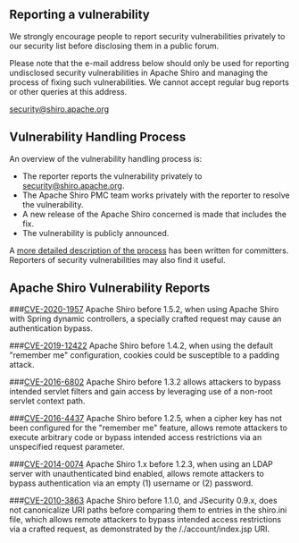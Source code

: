
Reporting a vulnerability
-------------------------

We strongly encourage people to report security vulnerabilities privately to our security list before disclosing them in a public forum.

Please note that the e-mail address below should only be used for reporting undisclosed security vulnerabilities in Apache Shiro and managing the process of fixing such vulnerabilities. We cannot accept regular bug reports or other queries at this address.

[security@shiro.apache.org](mailto:security@shiro.apache.org)


Vulnerability Handling Process
------------------------------

An overview of the vulnerability handling process is:

* The reporter reports the vulnerability privately to [security@shiro.apache.org](mailto:security@shiro.apache.org).
* The Apache Shiro PMC team works privately with the reporter to resolve the vulnerability.
* A new release of the Apache Shiro concerned is made that includes the fix.
* The vulnerability is publicly announced.

A [more detailed description of the process](http://www.apache.org/security/committers.html) has been written for committers. Reporters of security vulnerabilities may also find it useful.


Apache Shiro Vulnerability Reports
----------------------------------

###[CVE-2020-1957](http://cve.mitre.org/cgi-bin/cvename.cgi?name=CVE-2020-1957)
Apache Shiro before 1.5.2, when using Apache Shiro with Spring dynamic controllers, a specially crafted request may cause an authentication bypass.

###[CVE-2019-12422](http://cve.mitre.org/cgi-bin/cvename.cgi?name=CVE-2019-12422)
Apache Shiro before 1.4.2, when using the default "remember me" configuration, cookies could be susceptible to a padding attack.

###[CVE-2016-6802](http://cve.mitre.org/cgi-bin/cvename.cgi?name=CVE-2016-6802)
Apache Shiro before 1.3.2 allows attackers to bypass intended servlet filters and gain access by leveraging use of a non-root servlet context path.

###[CVE-2016-4437](http://cve.mitre.org/cgi-bin/cvename.cgi?name=CVE-2016-4437)
Apache Shiro before 1.2.5, when a cipher key has not been configured for the "remember me" feature, allows remote attackers to execute arbitrary code or bypass intended access restrictions via an unspecified request parameter.

###[CVE-2014-0074](http://cve.mitre.org/cgi-bin/cvename.cgi?name=CVE-2014-0074)
Apache Shiro 1.x before 1.2.3, when using an LDAP server with unauthenticated bind enabled, allows remote attackers to bypass authentication via an empty (1) username or (2) password.

###[CVE-2010-3863](http://cve.mitre.org/cgi-bin/cvename.cgi?name=CVE-2010-3863)
Apache Shiro before 1.1.0, and JSecurity 0.9.x, does not canonicalize URI paths before comparing them to entries in the shiro.ini file, which allows remote attackers to bypass intended access restrictions via a crafted request, as demonstrated by the /./account/index.jsp URI.
